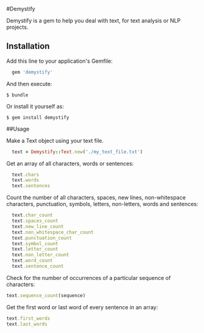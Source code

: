 #Demystify

Demystify is a gem to help you deal with text, for text analysis or NLP projects.

## Installation

Add this line to your application's Gemfile:

```ruby
  gem 'demystify'
```

And then execute:

    $ bundle

Or install it yourself as:

    $ gem install demystify

##Usage

Make a Text object using your text file.
```ruby
  text = Demystify::Text.new('./my_text_file.txt')
```

Get an array of all characters, words or sentences:
```ruby
  text.chars
  text.words
  text.sentences
```

Count the number of all characters, spaces, new lines, non-whitespace characters,
punctuation, symbols, letters, non-letters, words and sentences:
```ruby
  text.char_count
  text.spaces_count
  text.new_line_count
  text.non_whitespace_char_count
  text.punctuation_count
  text.symbol_count
  text.letter_count
  text.non_letter_count
  text.word_count
  text.sentence_count
```

Check for the number of occurrences of a particular sequence of characters:
```ruby
text.sequence_count(sequence)
```

Get the first word or last word of every sentence in an array:
```ruby
text.first_words
text.last_words
```
